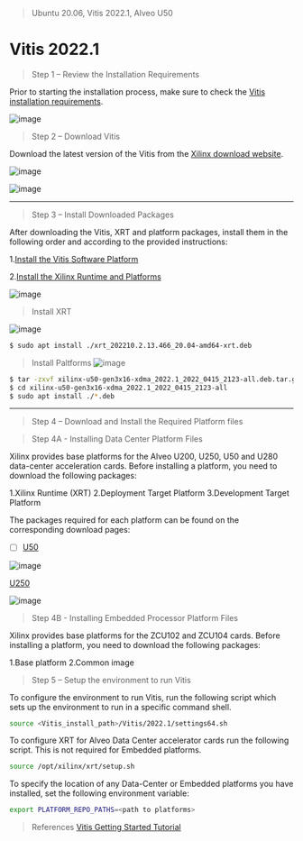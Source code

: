 
> Ubuntu 20.06, Vitis 2022.1, Alveo U50

# Vitis 2022.1

> Step 1 – Review the Installation Requirements

Prior to starting the installation process, make sure to check the [Vitis installation requirements](https://docs.xilinx.com/r/2022.1-English/ug1393-vitis-application-acceleration/Installation-Requirements).

![image](https://github.com/hcysky/FPGA/assets/64795241/210c27fa-fa1e-4f57-92f2-422a4d6902db)


> Step 2 – Download Vitis

Download the latest version of the Vitis from the [Xilinx download website](https://www.xilinx.com/support/download/index.html/content/xilinx/en/downloadNav/vitis/2022-1.html).

![image](https://github.com/hcysky/FPGA/assets/64795241/b095ab7b-820e-4b5a-a49e-3ddd13e5c275)

![image](https://github.com/hcysky/FPGA/assets/64795241/3123b55b-fb55-4f74-9aba-49d5384862aa)

-----------
> Step 3 – Install Downloaded Packages

After downloading the Vitis, XRT and platform packages, install them in the following order and according to the provided instructions:

1.[Install the Vitis Software Platform](https://docs.xilinx.com/r/2022.1-English/ug1393-vitis-application-acceleration/Installing-the-Vitis-Software-Platform)

2.[Install the Xilinx Runtime and Platforms](https://docs.xilinx.com/r/2022.1-English/ug1393-vitis-application-acceleration/Installing-the-Vitis-Software-Platform)

![image](https://github.com/hcysky/FPGA/assets/64795241/e299d3f8-4a17-4a65-b5e7-5c24ce499c85)

> Install XRT

![image](https://github.com/hcysky/FPGA/assets/64795241/562a92d5-4af2-471d-973b-ec5cbf4a0068)

```bash
$ sudo apt install ./xrt_202210.2.13.466_20.04-amd64-xrt.deb
```

> Install Paltforms
![image](https://github.com/hcysky/FPGA/assets/64795241/42fd2ccd-1bdb-4e1b-a5c6-2cf5f829d399)

```bash
$ tar -zxvf xilinx-u50-gen3x16-xdma_2022.1_2022_0415_2123-all.deb.tar.gz
$ cd xilinx-u50-gen3x16-xdma_2022.1_2022_0415_2123-all
$ sudo apt install ./*.deb
```

---------------
> Step 4 – Download and Install the Required Platform files

> Step 4A - Installing Data Center Platform Files

Xilinx provides base platforms for the Alveo U200, U250, U50 and U280 data-center acceleration cards. Before installing a platform, you need to download the following packages:

1.Xilinx Runtime (XRT)
2.Deployment Target Platform
3.Development Target Platform

The packages required for each platform can be found on the corresponding download pages:

- [ ] [U50](https://www.xilinx.com/products/boards-and-kits/alveo/u50.html#gettingStarted)

![image](https://github.com/hcysky/FPGA/assets/64795241/f4df5ff4-40c0-4a86-92ab-87e506e182ed)


[U250](https://www.xilinx.com/products/boards-and-kits/alveo/u250.html#gettingStarted)

![image](https://github.com/hcysky/FPGA/assets/64795241/5b8a104d-f266-448b-ad94-ff0b6265e788)


> Step 4B - Installing Embedded Processor Platform Files

Xilinx provides base platforms for the ZCU102 and ZCU104 cards. Before installing a platform, you need to download the following packages:

1.Base platform
2.Common image

> Step 5 – Setup the environment to run Vitis

To configure the environment to run Vitis, run the following script which sets up the environment to run in a specific command shell.

```bash
source <Vitis_install_path>/Vitis/2022.1/settings64.sh
```

To configure XRT for Alveo Data Center accelerator cards run the following script. This is not required for Embedded platforms.
```bash
source /opt/xilinx/xrt/setup.sh
```

To specify the location of any Data-Center or Embedded platforms you have installed, set the following environment variable:
```bash
export PLATFORM_REPO_PATHS=<path to platforms>
```


> References
[Vitis Getting Started Tutorial](https://xilinx.github.io/Vitis-Tutorials/2022-1/build/html/docs/Getting_Started/Vitis/Part2.html)
